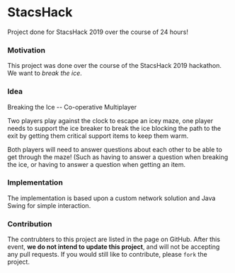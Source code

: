 # StacsHack
Project done for StacsHack 2019 over the course of 24 hours!

### Motivation
This project was done over the course of the StacsHack 2019 hackathon.
We want to *break the ice*.

### Idea
Breaking the Ice -- Co-operative Multiplayer

Two players play against the clock to escape an icey maze, one player needs to support the ice breaker to break the ice blocking the path to the exit by getting them critical support items to keep them warm.

Both players will need to answer questions about each other to be able to get through the maze! (Such as having to answer a question when breaking the ice, or having to answer a question when getting an item.

### Implementation
The implementation is based upon a custom network solution and Java Swing for simple interaction.
 
### Contribution
The contrubters to this project are listed in the page on GitHub.
After this event, **we do not intend to update this project**, and will not be accepting any pull requests.
If you would still like to contribute, please `fork` the project.
